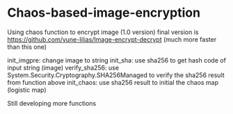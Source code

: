 # Chaos-based-image-encryption
Using chaos function to encrypt image (1.0 version)
final version is https://github.com/yune-lilias/Image-encrypt-decrypt
(much more faster than this one)

init_imgpre: change image to string
init_sha: use sha256 to get hash code of input string (image)
verify_sha256: use System.Security.Cryptography.SHA256Managed to verify the sha256 result from function above
init_chaos: use sha256 result to initial the chaos map (logistic map)

Still developing more functions

